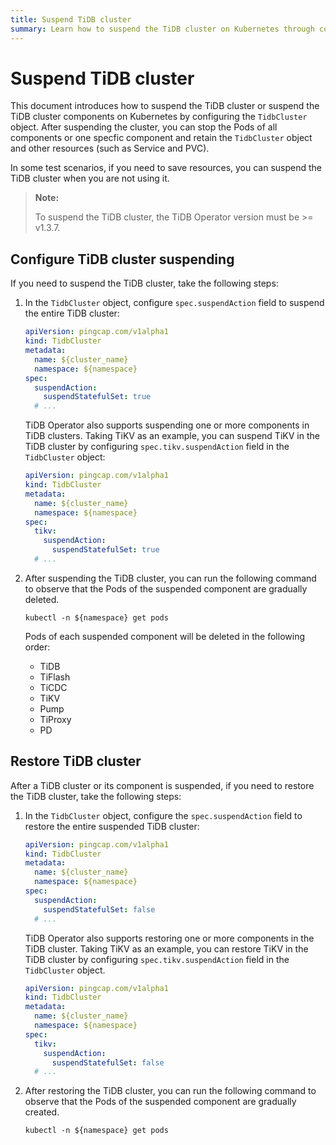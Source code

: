 ```yaml
---
title: Suspend TiDB cluster
summary: Learn how to suspend the TiDB cluster on Kubernetes through configuration.
---
```


# Suspend TiDB cluster

This document introduces how to suspend the TiDB cluster or suspend the TiDB cluster components on Kubernetes by configuring the `TidbCluster` object. After suspending the cluster, you can stop the Pods of all components or one specfic component and retain the `TidbCluster` object and other resources (such as Service and PVC).

In some test scenarios, if you need to save resources, you can suspend the TiDB cluster when you are not using it.

> **Note:**
>
> To suspend the TiDB cluster, the TiDB Operator version must be >= v1.3.7.

## Configure TiDB cluster suspending

If you need to suspend the TiDB cluster, take the following steps:

1. In the `TidbCluster` object, configure `spec.suspendAction` field to suspend the entire TiDB cluster:

    ```yaml
    apiVersion: pingcap.com/v1alpha1
    kind: TidbCluster
    metadata:
      name: ${cluster_name}
      namespace: ${namespace}
    spec:
      suspendAction:
        suspendStatefulSet: true
      # ...
    ```

    TiDB Operator also supports suspending one or more components in TiDB clusters. Taking TiKV as an example, you can suspend TiKV in the TiDB cluster by configuring `spec.tikv.suspendAction` field in the `TidbCluster` object:

    ```yaml
    apiVersion: pingcap.com/v1alpha1
    kind: TidbCluster
    metadata:
      name: ${cluster_name}
      namespace: ${namespace}
    spec:
      tikv:
        suspendAction:
          suspendStatefulSet: true
      # ...
    ```

2. After suspending the TiDB cluster, you can run the following command to observe that the Pods of the suspended component are gradually deleted.

    ```shell
    kubectl -n ${namespace} get pods
    ```

    Pods of each suspended component will be deleted in the following order:

    * TiDB
    * TiFlash
    * TiCDC
    * TiKV
    * Pump
    * TiProxy
    * PD

## Restore TiDB cluster

After a TiDB cluster or its component is suspended, if you need to restore the TiDB cluster, take the following steps:

1. In the `TidbCluster` object, configure the `spec.suspendAction` field to restore the entire suspended TiDB cluster:

    ```yaml
    apiVersion: pingcap.com/v1alpha1
    kind: TidbCluster
    metadata:
      name: ${cluster_name}
      namespace: ${namespace}
    spec:
      suspendAction:
        suspendStatefulSet: false
      # ...
    ```

    TiDB Operator also supports restoring one or more components in the TiDB cluster. Taking TiKV as an example, you can restore TiKV in the TiDB cluster by configuring `spec.tikv.suspendAction` field in the `TidbCluster` object.

    ```yaml
    apiVersion: pingcap.com/v1alpha1
    kind: TidbCluster
    metadata:
      name: ${cluster_name}
      namespace: ${namespace}
    spec:
      tikv:
        suspendAction:
          suspendStatefulSet: false
      # ...
    ```

2. After restoring the TiDB cluster, you can run the following command to observe that the Pods of the suspended component are gradually created.

    ```shell
    kubectl -n ${namespace} get pods
    ```
